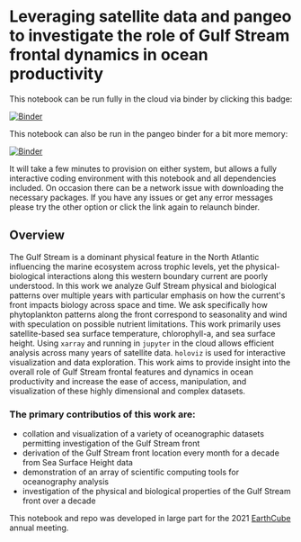 # Leveraging satellite data and pangeo to investigate the role of Gulf Stream frontal dynamics in ocean productivity
This notebook can be run fully in the cloud via binder by clicking this badge:

[![Binder](https://mybinder.org/badge_logo.svg)](https://mybinder.org/v2/gh/patrickcgray/gulf_stream_productivity_dynamics/main)

This notebook can also be run in the pangeo binder for a bit more memory:

[![Binder](https://binder.pangeo.io/badge_logo.svg)](https://binder.pangeo.io/v2/gh/patrickcgray/gulf_stream_productivity_dynamics/main)

It will take a few minutes to provision on either system, but allows a fully interactive coding environment with this notebook and all dependencies included. On occasion there can be a network issue with downloading the necessary packages. If you have any issues or get any error messages please try the other option or click the link again to relaunch binder.

## Overview

The Gulf Stream is a dominant physical feature in the North Atlantic influencing the marine ecosystem across trophic levels, yet the physical-biological interactions along this western boundary current are poorly understood. In this work we analyze Gulf Stream physical and biological patterns over multiple years with particular emphasis on how the current's front impacts biology across space and time. We ask specifically how phytoplankton patterns along the front correspond to seasonality and wind with speculation on possible nutrient limitations. This work primarily uses satellite-based sea surface temperature, chlorophyll-a, and sea surface height. Using `xarray` and running in `jupyter` in the cloud allows efficient analysis across many years of satellite data. `holoviz` is used for interactive visualization and data exploration. This work aims to provide insight into the overall role of Gulf Stream frontal features and dynamics in ocean productivity and increase the ease of access, manipulation, and visualization of these highly dimensional and complex datasets.

### The primary contributios of this work are:
- collation and visualization of a variety of oceanographic datasets permitting investigation of the Gulf Stream front
- derivation of the Gulf Stream front location every month for a decade from Sea Surface Height data
- demonstration of an array of scientific computing tools for oceanography analysis
- investigation of the physical and biological properties of the Gulf Stream front over a decade

This notebook and repo was developed in large part for the 2021 [EarthCube](https://www.earthcube.org/) annual meeting.
